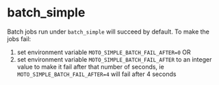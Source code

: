 # batch_simple

Batch jobs run under `batch_simple` will succeed by default. To make the jobs fail:

1. set environment variable `MOTO_SIMPLE_BATCH_FAIL_AFTER=0` OR 
2. set environment variable `MOTO_SIMPLE_BATCH_FAIL_AFTER` to an integer value 
   to make it fail after that number of seconds, ie `MOTO_SIMPLE_BATCH_FAIL_AFTER=4` will fail after 4 seconds

